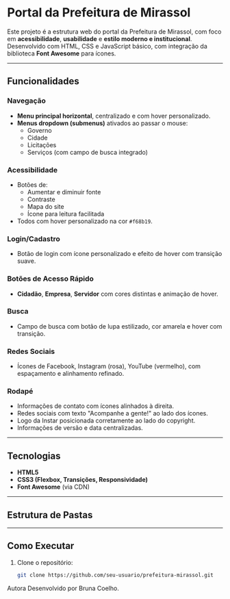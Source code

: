 # Portal da Prefeitura de Mirassol

Este projeto é a estrutura web do portal da Prefeitura de Mirassol, com foco em **acessibilidade**, **usabilidade** e **estilo moderno e institucional**. Desenvolvido com HTML, CSS e JavaScript básico, com integração da biblioteca **Font Awesome** para ícones.

---

## Funcionalidades

### Navegação

- **Menu principal horizontal**, centralizado e com hover personalizado.
- **Menus dropdown (submenus)** ativados ao passar o mouse:
  - Governo
  - Cidade
  - Licitações
  - Serviços (com campo de busca integrado)

### Acessibilidade

- Botões de:
  - Aumentar e diminuir fonte
  - Contraste
  - Mapa do site
  - Ícone para leitura facilitada
- Todos com hover personalizado na cor `#f68b19`.

### Login/Cadastro

- Botão de login com ícone personalizado e efeito de hover com transição suave.

### Botões de Acesso Rápido

- **Cidadão**, **Empresa**, **Servidor** com cores distintas e animação de hover.

### Busca

- Campo de busca com botão de lupa estilizado, cor amarela e hover com transição.

### Redes Sociais

- Ícones de Facebook, Instagram (rosa), YouTube (vermelho), com espaçamento e alinhamento refinado.

### Rodapé

- Informações de contato com ícones alinhados à direita.
- Redes sociais com texto "Acompanhe a gente!" ao lado dos ícones.
- Logo da Instar posicionada corretamente ao lado do copyright.
- Informações de versão e data centralizadas.

---

## Tecnologias

- **HTML5**
- **CSS3 (Flexbox, Transições, Responsividade)**
- **Font Awesome** (via CDN)

---

## Estrutura de Pastas

---

## Como Executar

1. Clone o repositório:
   ```bash
   git clone https://github.com/seu-usuario/prefeitura-mirassol.git

Autora
Desenvolvido por Bruna Coelho.


